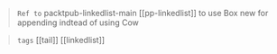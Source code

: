 
> `Ref to` packtpub-linkedlist-main [[pp-linkedlist]] to use Box new for appending indtead of using Cow

> `tags` [[tail]] [[linkedlist]]
